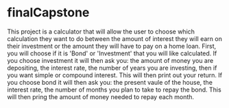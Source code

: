# finalCapstone
This project is a calculator that will allow the user to choose which calculation they want to do between the amount of interest they will earn on their investment or the amount they will have to pay on a home loan. First, you will choose if it is 'Bond' or 'Investment' that you will like calculated. If you choose investment it will then ask you: the amount of money you are depositing, the interest rate, the number of years you are investing, then if you want simple or compound interest. This will then print out your return. If you choose bond it will then ask you: the present vaule of the house, the interest rate, the number of months you plan to take to repay the bond. This will then pring the amount of money needed to repay each month.
